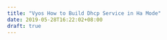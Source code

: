```yaml
---
title: "Vyos How to Build Dhcp Service in Ha Mode"
date: 2019-05-28T16:22:02+08:00
draft: true
---
```


